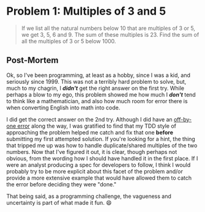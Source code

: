 # Problem 1: Multiples of 3 and 5

> If we list all the natural numbers below 10 that are multiples of 3 or 5, we get 3, 5, 6 and 9. The sum of these multiples is 23.
> Find the sum of all the multiples of 3 or 5 below 1000.

## Post-Mortem

Ok, so I've been programming, at least as a hobby, since I was a kid, and seriously since 1999. This was not a terribly hard problem to solve, but, much to my chagrin, I **_didn't_** get the right answer on the first try. While perhaps a blow to my ego, this problem showed me how much I **_don't_** tend to think like a mathematician, and also how much room for error there is when converting English into math into code.

I did get the correct answer on the 2nd try. Although I did have an [off-by-one error](https://en.wikipedia.org/wiki/Off-by-one_error) along the way, I was gratified to find that my TDD style of approaching the problem helped me catch and fix that one **before** submitting my first attempted solution. If you're looking for a hint, the thing that tripped me up was how to handle duplicate/shared multiples of the two numbers. Now that I've figured it out, it is clear, though perhaps not obvious, from the wording how I should have handled it in the first place. If I were an analyst producing a spec for developers to follow, I think I would probably try to be more explicit about this facet of the problem and/or provide a more extensive example that would have allowed them to catch the error before deciding they were "done."

That being said, as a programming challenge, the vagueness and uncertainty is part of what made it fun. :smile:
